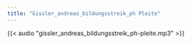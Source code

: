 ```yaml
---
title: "Gissler_andreas_bildungsstreik_ph Pleite"
---
```


{{< audio "gissler_andreas_bildungsstreik_ph-pleite.mp3" >}}
